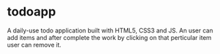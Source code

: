 # todoapp
A daily-use todo application built with HTML5, CSS3 and JS. 
An user can add items and after complete the work by clicking on that perticular item user can remove it.
